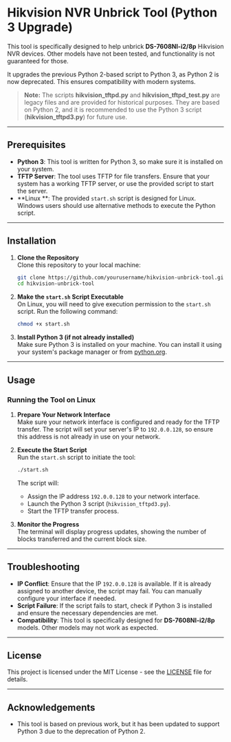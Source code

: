# Hikvision NVR Unbrick Tool (Python 3 Upgrade)

This tool is specifically designed to help unbrick **DS-7608NI-i2/8p** Hikvision NVR devices. Other models have not been tested, and functionality is not guaranteed for those.

It upgrades the previous Python 2-based script to Python 3, as Python 2 is now deprecated. This ensures compatibility with modern systems.

> **Note:** The scripts **hikvision_tftpd.py** and **hikvision_tftpd_test.py** are legacy files and are provided for historical purposes. They are based on Python 2, and it is recommended to use the Python 3 script (**hikvision_tftpd3.py**) for future use.

---

## Prerequisites

- **Python 3**: This tool is written for Python 3, so make sure it is installed on your system.
- **TFTP Server**: The tool uses TFTP for file transfers. Ensure that your system has a working TFTP server, or use the provided script to start the server.
- **Linux **: The provided `start.sh` script is designed for Linux. Windows users should use alternative methods to execute the Python script.

---

## Installation

1. **Clone the Repository**  
   Clone this repository to your local machine:

   ```bash
   git clone https://github.com/yourusername/hikvision-unbrick-tool.git
   cd hikvision-unbrick-tool
   ```

2. **Make the `start.sh` Script Executable**  
   On Linux, you will need to give execution permission to the `start.sh` script. Run the following command:

   ```bash
   chmod +x start.sh
   ```

3. **Install Python 3 (if not already installed)**  
   Make sure Python 3 is installed on your machine. You can install it using your system's package manager or from [python.org](https://www.python.org/).

---

## Usage

### Running the Tool on Linux

1. **Prepare Your Network Interface**  
   Make sure your network interface is configured and ready for the TFTP transfer. The script will set your server's IP to `192.0.0.128`, so ensure this address is not already in use on your network.

2. **Execute the Start Script**  
   Run the `start.sh` script to initiate the tool:

   ```bash
   ./start.sh
   ```

   The script will:
   - Assign the IP address `192.0.0.128` to your network interface.
   - Launch the Python 3 script (`hikvision_tftpd3.py`).
   - Start the TFTP transfer process.

3. **Monitor the Progress**  
   The terminal will display progress updates, showing the number of blocks transferred and the current block size.

---

## Troubleshooting

- **IP Conflict**: Ensure that the IP `192.0.0.128` is available. If it is already assigned to another device, the script may fail. You can manually configure your interface if needed.
- **Script Failure**: If the script fails to start, check if Python 3 is installed and ensure the necessary dependencies are met.
- **Compatibility**: This tool is specifically designed for **DS-7608NI-i2/8p** models. Other models may not work as expected.

---

## License

This project is licensed under the MIT License - see the [LICENSE](LICENSE) file for details.

---

## Acknowledgements

- This tool is based on previous work, but it has been updated to support Python 3 due to the deprecation of Python 2.

